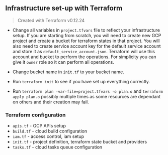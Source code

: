 ## Infrastructure set-up with Terraform

> Created with Terraform v0.12.24

- Change all variables in `project.tfvars` file to reflect
your infrastructure setup. If you are starting from scratch,
you will need to create new GCP project and create a bucket
for terraform states in that project. You will also need to
create service account key for the default service account and
store it as `default_service_account.json`. Terraform will use
this account and bucket to perform the operations. For simplicity
you can give it `owner` role so it can perform all operations.

- Change bucket name in `init.tf` to your bucket name.

- Run `terraform init` to see if you have set up everything correctly.

- Run `terraform plan -var-file=project.tfvars -o plan.o` and `terraform apply plan.o`
  possibly multiple times as some resources are dependant on others and
  their creation may fail.

### Terraform configuration

- `apis.tf` - GCP APIs setup
- `build.tf` - cloud build configuration
- `iam.tf` - access control, iam setup
- `init.tf` - project definition, terraform state bucket and providers
- `tasks.tf` - cloud tasks queue configuration
